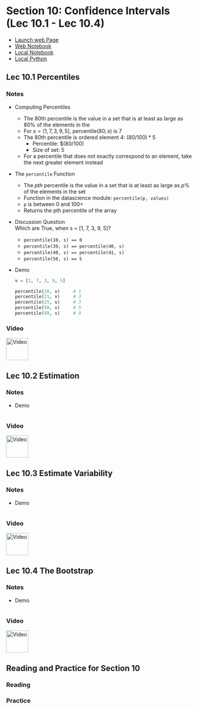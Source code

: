 # Section 10: Confidence Intervals (Lec 10.1 - Lec 10.4)

+ [Launch web Page](https://courses.edx.org/courses/course-v1:BerkeleyX+Data8.2x+1T2018/courseware/95ee24be1f714d51bb48d73712c71aba/854e86e246e04033a9768ce36ff03ace/1?activate_block_id=block-v1%3ABerkeleyX%2BData8.2x%2B1T2018%2Btype%40vertical%2Bblock%40e913cc86f3ee4781899e9baaef83f8f7)
+ [Web Notebook](https://hub.data8x.berkeley.edu/user/59d217c894d11dbd21d2d37ef6ae9675/notebooks/materials-x18/lec/x18/2/lec10.ipynb#)
+ [Local Notebook](./notebooks/lec110.ipynb)
+ [Local Python](./notebooks/lec10.py)

## Lec 10.1 Percentiles

### Notes

+ Computing Percentiles
    + The 80th percentile is the value in a set that is at least as large as $80\%$ of the elements in the  <br/>
    + For $s = [1, 7, 3, 9, 5]$, $\text{percentile}(80, s)$ is 7
    + The 80th percentile is ordered element 4: $(80/100) * 5$
        + Percentile: $(80/100)
        + Size of set: $5$
    + For a percentile that does not exactly correspond to an element, take the next greater element instead

+ The `percentile` Function
    + The $pth$ percentile is the value in a set that is at least as large as $p\%$ of the elements in the set
    + Function in the datascience module: `percentile(p, values)`
    + `p` is between 0 and 100+ 
    + Returns the pth percentile of the array

+ Discussion Question <br/>
    Which are True, when s = [1, 7, 3, 9, 5]?
    + `percentile(10, s) == 0`
    + `percentile(39, s) == percentile(40, s)`
    + `percentile(40, s) == percentile(41, s)`
    + `percentile(50, s) == 5`

+ Demo
    ```python
    v = [1, 7, 3, 9, 5]

    percentile(20, v)     # 1
    percentile(21, v)     # 3
    percentile(25, v)     # 3
    percentile(50, v)     # 5
    percentile(99, v)     # 9
    ```

### Video

<a href="url" alt="text" target="_blank">
  <img src="http://files.softicons.com/download/system-icons/windows-8-metro-invert-icons-by-dakirby309/png/64x64/Folders%20&%20OS/My%20Videos.png" alt="Video" width="60px"> 
</a>


## Lec 10.2 Estimation

### Notes


+ Demo
    ```python

    ```

### Video

<a href="url" alt="text" target="_blank">
  <img src="http://files.softicons.com/download/system-icons/windows-8-metro-invert-icons-by-dakirby309/png/64x64/Folders%20&%20OS/My%20Videos.png" alt="Video" width="60px"> 
</a>


## Lec 10.3 Estimate Variability

### Notes


+ Demo
    ```python

    ```

### Video

<a href="url" alt="text" target="_blank">
  <img src="http://files.softicons.com/download/system-icons/windows-8-metro-invert-icons-by-dakirby309/png/64x64/Folders%20&%20OS/My%20Videos.png" alt="Video" width="60px"> 
</a>


## Lec 10.4 The Bootstrap

### Notes


+ Demo
    ```python

    ```

### Video

<a href="url" alt="text" target="_blank">
  <img src="http://files.softicons.com/download/system-icons/windows-8-metro-invert-icons-by-dakirby309/png/64x64/Folders%20&%20OS/My%20Videos.png" alt="Video" width="60px"> 
</a>


## Reading and Practice for Section 10

### Reading


### Practice

